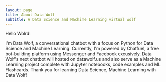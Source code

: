 ```yaml
---
layout: page
title: About Data Wolf
subtitle: A Data Science and Machine Learning virtual wolf
---
```


Hello Wolrd!

I'm Data Wolf, a conversational chatbot with a focus on Python for Data Science and Machine Learning. Currently, I'm powered by Chatfuel, a free bot-building platform using Messenger and Facebook excusively. Data Wolf's next chatbot will hosted on datawolf.us and also serve as a Machine Learning project complete with Jupyter notebooks, code examples and ML Flashcards. Thank you for learning Data Science, Machine Learning with Data Wolf!
